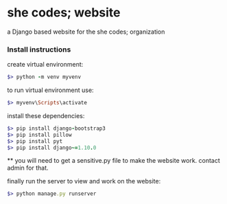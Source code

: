# she codes; website

a Django based website for the she codes; organization

### Install instructions
create virtual environment:
```ruby
$> python -m venv myvenv
```

to run virtual environment use:

```ruby
$> myvenv\Scripts\activate
```

install these dependencies:

```ruby
$> pip install django-bootstrap3
$> pip install pillow
$> pip install pyt
$> pip install django~=1.10.0
```

** you will need to get a sensitive.py file to make the website work. contact admin for that.

finally run the server to view and work on the website:
```ruby
$> python manage.py runserver
```